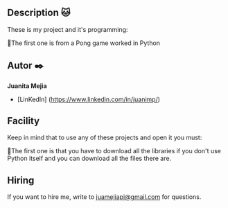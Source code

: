 ## Description 🐱 

These is my project and it's programming:

🐺The first one is from a Pong game worked in Python

## Autor ✒️
**Juanita Mejia**

* [LinKedIn] (https://www.linkedin.com/in/juanimp/)

## Facility
Keep in mind that to use any of these projects and open it you must:

🦝The first one is that you have to download all the libraries if you don't use Python itself and you can download all the files there are.

## Hiring
If you want to hire me, write to juamejiapi@gmail.com for questions.


